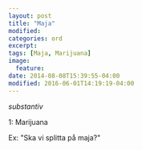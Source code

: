 ```yaml
---
layout: post
title: "Maja"
modified:
categories: ord
excerpt:
tags: [Maja, Marijuana]
image:
  feature:
date: 2014-08-08T15:39:55-04:00
modified: 2016-06-01T14:19:19-04:00
---
```


*substantiv*

1: Marijuana

Ex: "Ska vi splitta på maja?"